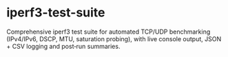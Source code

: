 # iperf3-test-suite
Comprehensive iperf3 test suite for automated TCP/UDP benchmarking (IPv4/IPv6, DSCP, MTU, saturation probing), with live console output, JSON + CSV logging and post‑run summaries.
